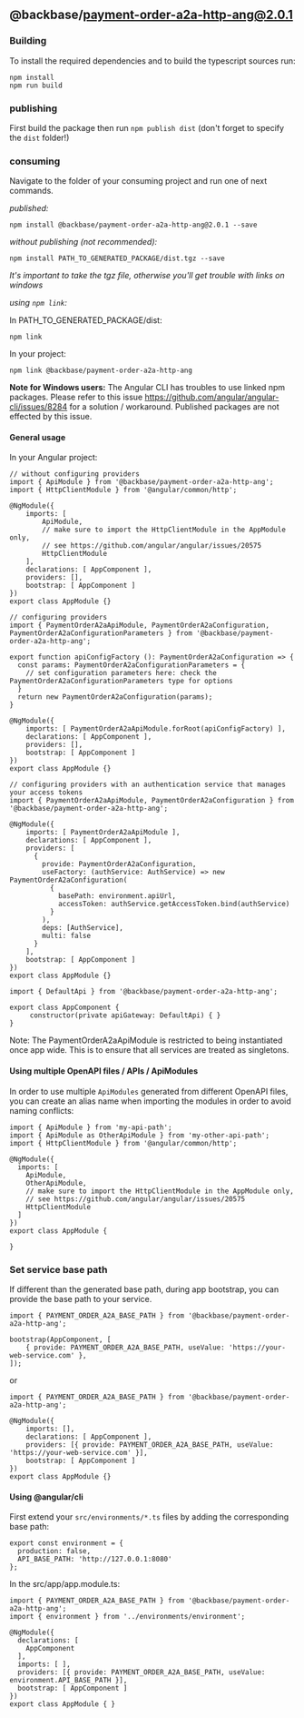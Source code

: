 ## @backbase/payment-order-a2a-http-ang@2.0.1

### Building

To install the required dependencies and to build the typescript sources run:
```
npm install
npm run build
```

### publishing

First build the package then run ```npm publish dist``` (don't forget to specify the `dist` folder!)

### consuming

Navigate to the folder of your consuming project and run one of next commands.

_published:_

```
npm install @backbase/payment-order-a2a-http-ang@2.0.1 --save
```

_without publishing (not recommended):_

```
npm install PATH_TO_GENERATED_PACKAGE/dist.tgz --save
```

_It's important to take the tgz file, otherwise you'll get trouble with links on windows_

_using `npm link`:_

In PATH_TO_GENERATED_PACKAGE/dist:
```
npm link
```

In your project:
```
npm link @backbase/payment-order-a2a-http-ang
```

__Note for Windows users:__ The Angular CLI has troubles to use linked npm packages.
Please refer to this issue https://github.com/angular/angular-cli/issues/8284 for a solution / workaround.
Published packages are not effected by this issue.


#### General usage

In your Angular project:


```
// without configuring providers
import { ApiModule } from '@backbase/payment-order-a2a-http-ang';
import { HttpClientModule } from '@angular/common/http';

@NgModule({
    imports: [
        ApiModule,
        // make sure to import the HttpClientModule in the AppModule only,
        // see https://github.com/angular/angular/issues/20575
        HttpClientModule
    ],
    declarations: [ AppComponent ],
    providers: [],
    bootstrap: [ AppComponent ]
})
export class AppModule {}
```

```
// configuring providers
import { PaymentOrderA2aApiModule, PaymentOrderA2aConfiguration, PaymentOrderA2aConfigurationParameters } from '@backbase/payment-order-a2a-http-ang';

export function apiConfigFactory (): PaymentOrderA2aConfiguration => {
  const params: PaymentOrderA2aConfigurationParameters = {
    // set configuration parameters here: check the PaymentOrderA2aConfigurationParameters type for options
  }
  return new PaymentOrderA2aConfiguration(params);
}

@NgModule({
    imports: [ PaymentOrderA2aApiModule.forRoot(apiConfigFactory) ],
    declarations: [ AppComponent ],
    providers: [],
    bootstrap: [ AppComponent ]
})
export class AppModule {}
```

```
// configuring providers with an authentication service that manages your access tokens
import { PaymentOrderA2aApiModule, PaymentOrderA2aConfiguration } from '@backbase/payment-order-a2a-http-ang';

@NgModule({
    imports: [ PaymentOrderA2aApiModule ],
    declarations: [ AppComponent ],
    providers: [
      {
        provide: PaymentOrderA2aConfiguration,
        useFactory: (authService: AuthService) => new PaymentOrderA2aConfiguration(
          {
            basePath: environment.apiUrl,
            accessToken: authService.getAccessToken.bind(authService)
          }
        ),
        deps: [AuthService],
        multi: false
      }
    ],
    bootstrap: [ AppComponent ]
})
export class AppModule {}
```

```
import { DefaultApi } from '@backbase/payment-order-a2a-http-ang';

export class AppComponent {
	 constructor(private apiGateway: DefaultApi) { }
}
```

Note: The PaymentOrderA2aApiModule is restricted to being instantiated once app wide.
This is to ensure that all services are treated as singletons.

#### Using multiple OpenAPI files / APIs / ApiModules
In order to use multiple `ApiModules` generated from different OpenAPI files,
you can create an alias name when importing the modules
in order to avoid naming conflicts:
```
import { ApiModule } from 'my-api-path';
import { ApiModule as OtherApiModule } from 'my-other-api-path';
import { HttpClientModule } from '@angular/common/http';

@NgModule({
  imports: [
    ApiModule,
    OtherApiModule,
    // make sure to import the HttpClientModule in the AppModule only,
    // see https://github.com/angular/angular/issues/20575
    HttpClientModule
  ]
})
export class AppModule {

}
```


### Set service base path
If different than the generated base path, during app bootstrap, you can provide the base path to your service.

```
import { PAYMENT_ORDER_A2A_BASE_PATH } from '@backbase/payment-order-a2a-http-ang';

bootstrap(AppComponent, [
    { provide: PAYMENT_ORDER_A2A_BASE_PATH, useValue: 'https://your-web-service.com' },
]);
```
or

```
import { PAYMENT_ORDER_A2A_BASE_PATH } from '@backbase/payment-order-a2a-http-ang';

@NgModule({
    imports: [],
    declarations: [ AppComponent ],
    providers: [{ provide: PAYMENT_ORDER_A2A_BASE_PATH, useValue: 'https://your-web-service.com' }],
    bootstrap: [ AppComponent ]
})
export class AppModule {}
```


#### Using @angular/cli
First extend your `src/environments/*.ts` files by adding the corresponding base path:

```
export const environment = {
  production: false,
  API_BASE_PATH: 'http://127.0.0.1:8080'
};
```

In the src/app/app.module.ts:
```
import { PAYMENT_ORDER_A2A_BASE_PATH } from '@backbase/payment-order-a2a-http-ang';
import { environment } from '../environments/environment';

@NgModule({
  declarations: [
    AppComponent
  ],
  imports: [ ],
  providers: [{ provide: PAYMENT_ORDER_A2A_BASE_PATH, useValue: environment.API_BASE_PATH }],
  bootstrap: [ AppComponent ]
})
export class AppModule { }
```
